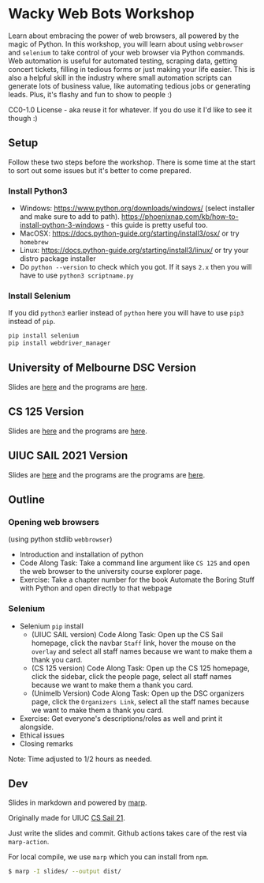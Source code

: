 # Wacky Web Bots Workshop

Learn about embracing the power of web browsers, all powered by the magic of Python. In this workshop, you will learn about using `webbrowser` and `selenium` to take control of your web browser via Python commands. Web automation is useful for automated testing, scraping data, getting concert tickets, filling in tedious forms or just making your life easier. This is also a helpful skill in the industry where small automation scripts can generate lots of business value, like automating tedious jobs or generating leads. Plus, it's flashy and fun to show to people :)

 CC0-1.0 License - aka reuse it for whatever. If you do use it I'd like to see it though :)
 
## Setup

Follow these two steps before the workshop. There is some time at the start to sort out some issues but it's better to come prepared.

### Install Python3

- Windows: https://www.python.org/downloads/windows/ (select installer and make sure to add to path). https://phoenixnap.com/kb/how-to-install-python-3-windows - this guide is pretty useful too.
- MacOSX: https://docs.python-guide.org/starting/install3/osx/ or try `homebrew`
- Linux: https://docs.python-guide.org/starting/install3/linux/ or try your distro package installer
- Do `python --version` to check which you got. If it says `2.x` then you will have to use `python3 scriptname.py`

### Install Selenium

If you did `python3` earlier instead of `python` here you will have to use `pip3` instead of `pip`.

```bash
pip install selenium
pip install webdriver_manager
```

## University of Melbourne DSC Version

Slides are [here](https://whacky-web-bots.netlify.app/dist/melb.html) and the programs are [here](https://github.com/harsh183/sail21-whacky-web-bots/tree/main/workshop_code/unimelb).

## CS 125 Version

Slides are [here](https://whacky-web-bots.netlify.app/dist/125.html) and the programs are [here](https://github.com/harsh183/sail21-whacky-web-bots/tree/main/workshop_code/cs125).

## UIUC SAIL 2021 Version

Slides are [here](https://whacky-web-bots.netlify.app/dist/sail.html) and the programs are the programs are [here](https://github.com/harsh183/sail21-whacky-web-bots/tree/main/workshop_code/sail21).

## Outline

### Opening web browsers 

(using python stdlib `webbrowser`)
* Introduction and installation of python
* Code Along Task: Take a command line argument like `CS 125` and open the web browser to the university course explorer page.
* Exercise: Take a chapter number for the book Automate the Boring Stuff with Python and open directly to that webpage

### Selenium 

* Selenium `pip` install
  - (UIUC SAIL version) Code Along Task: Open up the CS Sail homepage, click the navbar `Staff` link, hover the mouse on the `overlay` and select all staff names because we want to make them a thank you card.
  - (CS 125 version)    Code Along Task: Open up the CS 125 homepage, click the sidebar, click the people page, select all staff names because we want to make them a thank you card.
  - (Unimelb Version) Code Along Task: Open up the DSC organizers page, click the `Organizers Link`, select all the staff names because we want to make them a thank you card.
* Exercise: Get everyone's descriptions/roles as well and print it alongside.
* Ethical issues
* Closing remarks

Note: Time adjusted to 1/2 hours as needed.

## Dev

Slides in markdown and powered by [marp](https://github.com/marp-team/marp).

Originally made for UIUC [CS Sail 21](https://sail.cs.illinois.edu/).

Just write the slides and commit. Github actions takes care of the rest via `marp-action`. 

For local compile, we use `marp` which you can install from `npm`.

```bash
$ marp -I slides/ --output dist/
```
